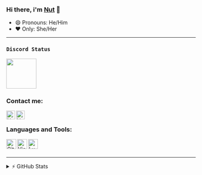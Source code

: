 ### Hi there, i'm [Nut](https://github.com/peabeannut) 👋

- 😄 Pronouns: He/Him 
- ❤  Only: She/Her

---

### `Discord Status`
[<img height="80px" src="https://discord.c99.nl/widget/theme-4/305984210731139073.png"/>](https://discord.com/users/305984210731139073)

### Contact me: 

[<img align="left" alt="Nut | Twitter" width="23px" src="https://i.imgur.com/EQxn7vo.png"/>](https://twitter.com/nu6790gamer)
[<img align="left" alt="Nut | Instagram" width="23px" src="https://i.imgur.com/SCTr4il.png"/>](https://instagram.com/peabeannut)
</br>

### Languages and Tools: 

[<img align="left" alt="GitHub" width="26px" src="https://skillicons.dev/icons?i=github"/>](https://github.com)
[<img align="left" alt="Visual Studio Code" width="26px" src="https://skillicons.dev/icons?i=vscode"/>](https://code.visualstudio.com)
[<img align="left" alt="Lua" width="26px" src="https://skillicons.dev/icons?i=lua"/>](https://www.lua.org/)
<br>
<br>

---

<details>
  <summary>⚡ GitHub Stats</summary>
<br>
<a href="https://github.com/SealedSaucer">
<img align="center" alt="Nut | GitHub Stats" src="https://github-readme-stats-eight-pink.vercel.app/api?username=peabeannut&&show_icons=true&theme=tokyonight&layout=compact"/>
<br>
<br>
<img align="center" src="https://github-readme-streak-stats.herokuapp.com/?user=peabeannut&show_icons=true&theme=tokyonight&layout=compact" alt="Phantom | GitHub Stats"/>
</a>
</details>
